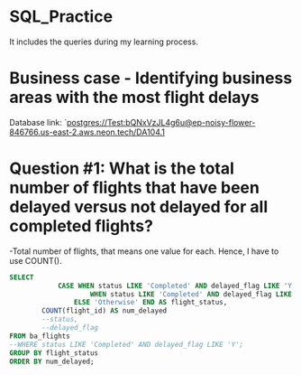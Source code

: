 # SQL_Practice
It includes the queries during my learning process.
# Business case - Identifying business areas with the most flight delays

Database link: `<postgres://Test:bQNxVzJL4g6u@ep-noisy-flower-846766.us-east-2.aws.neon.tech/DA104.1>

# Question #1: What is the total number of flights that have been delayed versus not delayed for all completed flights?
-Total number of flights, that means one value for each. Hence, I have to use COUNT().
~~~~sql
SELECT
        	CASE WHEN status LIKE 'Completed' AND delayed_flag LIKE 'Y' THEN 'Delayed'
          			WHEN status LIKE 'Completed' AND delayed_flag LIKE 'N' THEN 'Not Delayed'
                ELSE 'Otherwise' END AS flight_status,
        COUNT(flight_id) AS num_delayed
        --status,
        --delayed_flag
FROM ba_flights
--WHERE status LIKE 'Completed' AND delayed_flag LIKE 'Y';
GROUP BY flight_status
ORDER BY num_delayed;
~~~~
